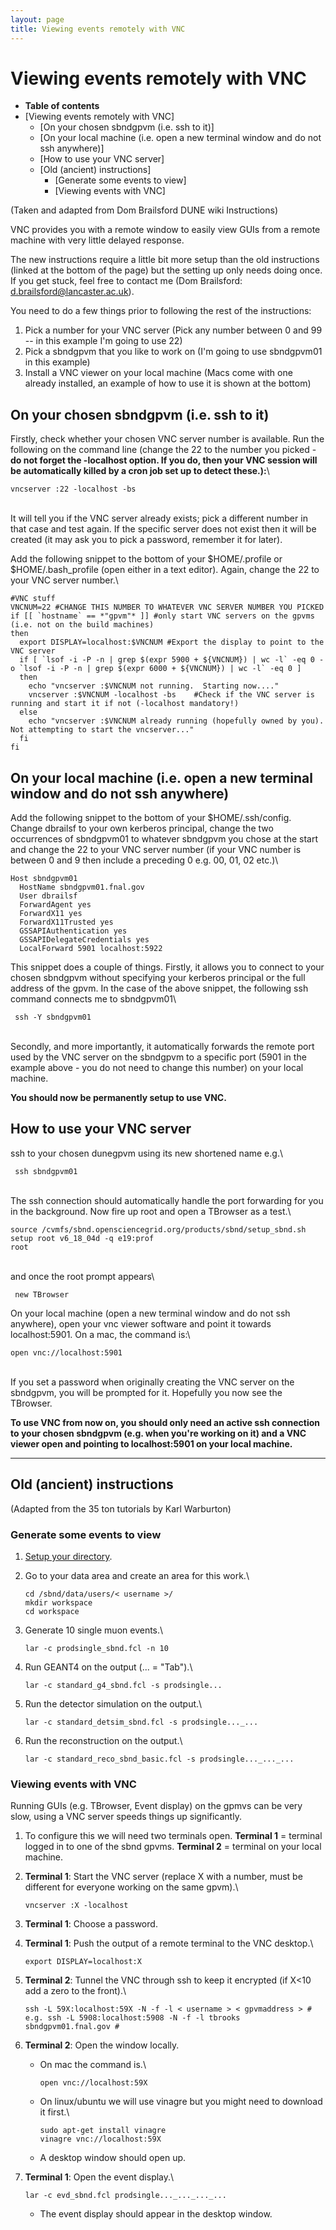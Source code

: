 ```yaml
---
layout: page
title: Viewing events remotely with VNC
---
```




Viewing events remotely with VNC
====================================================================================

-   **Table of contents**
-   [Viewing events remotely with
    VNC]
    -   [On your chosen sbndgpvm (i.e. ssh to
        it)]
    -   [On your local machine (i.e. open a new terminal window and do
        not ssh
        anywhere)]
    -   [How to use your VNC server]
    -   [Old (ancient) instructions]
        -   [Generate some events to
            view]
        -   [Viewing events with VNC]

(Taken and adapted from Dom Brailsford DUNE wiki Instructions)

VNC provides you with a remote window to easily view GUIs from a remote
machine with very little delayed response.

The new instructions require a little bit more setup than the old
instructions (linked at the bottom of the page) but the setting up only
needs doing once. If you get stuck, feel free to contact me (Dom
Brailsford: <d.brailsford@lancaster.ac.uk>).

You need to do a few things prior to following the rest of the
instructions:

1.  Pick a number for your VNC server (Pick any number between 0 and 99
    \-- in this example I\'m going to use 22)
2.  Pick a sbndgpvm that you like to work on (I\'m going to use
    sbndgpvm01 in this example)
3.  Install a VNC viewer on your local machine (Macs come with one
    already installed, an example of how to use it is shown at the
    bottom)



On your chosen sbndgpvm (i.e. ssh to it) 
------------------------------------------------------------------------------------------------

Firstly, check whether your chosen VNC server number is available. Run
the following on the command line (change the 22 to the number you
picked - **do not forget the -localhost option. If you do, then your VNC
session will be automatically killed by a cron job set up to detect
these.):**\

    vncserver :22 -localhost -bs

\
It will tell you if the VNC server already exists; pick a different
number in that case and test again. If the specific server does not
exist then it will be created (it may ask you to pick a password,
remember it for later).

Add the following snippet to the bottom of your \$HOME/.profile or
\$HOME/.bash\_profile (open either in a text editor). Again, change the
22 to your VNC server number.\

    #VNC stuff
    VNCNUM=22 #CHANGE THIS NUMBER TO WHATEVER VNC SERVER NUMBER YOU PICKED
    if [[ `hostname` == *"gpvm"* ]] #only start VNC servers on the gpvms (i.e. not on the build machines)
    then
      export DISPLAY=localhost:$VNCNUM #Export the display to point to the VNC server
      if [ `lsof -i -P -n | grep $(expr 5900 + ${VNCNUM}) | wc -l` -eq 0 -o `lsof -i -P -n | grep $(expr 6000 + ${VNCNUM}) | wc -l` -eq 0 ]
      then
        echo "vncserver :$VNCNUM not running.  Starting now...." 
        vncserver :$VNCNUM -localhost -bs    #Check if the VNC server is running and start it if not (-localhost mandatory!)
      else
        echo "vncserver :$VNCNUM already running (hopefully owned by you).  Not attempting to start the vncserver..." 
      fi
    fi



On your local machine (i.e. open a new terminal window and do not ssh anywhere) 
------------------------------------------------------------------------------------------------------------------------------------------------------------------------------

Add the following snippet to the bottom of your \$HOME/.ssh/config.
Change dbrailsf to your own kerberos principal, change the two
occurrences of sbndgpvm01 to whatever sbndgpvm you chose at the start
and change the 22 to your VNC server number (if your VNC number is
between 0 and 9 then include a preceding 0 e.g. 00, 01, 02 etc.)\

    Host sbndgpvm01
      HostName sbndgpvm01.fnal.gov
      User dbrailsf
      ForwardAgent yes
      ForwardX11 yes
      ForwardX11Trusted yes
      GSSAPIAuthentication yes
      GSSAPIDelegateCredentials yes
      LocalForward 5901 localhost:5922

This snippet does a couple of things. Firstly, it allows you to connect
to your chosen sbndgpvm without specifying your kerberos principal or
the full address of the gpvm. In the case of the above snippet, the
following ssh command connects me to sbndgpvm01\

     ssh -Y sbndgpvm01 

\
Secondly, and more importantly, it automatically forwards the remote
port used by the VNC server on the sbndgpvm to a specific port (5901 in
the example above - you do not need to change this number) on your local
machine.

**You should now be permanently setup to use VNC.**



How to use your VNC server 
------------------------------------------------------------------------

ssh to your chosen dunegpvm using its new shortened name e.g.\

     ssh sbndgpvm01 

\
The ssh connection should automatically handle the port forwarding for
you in the background. Now fire up root and open a TBrowser as a test.\

    source /cvmfs/sbnd.opensciencegrid.org/products/sbnd/setup_sbnd.sh
    setup root v6_18_04d -q e19:prof
    root

\
and once the root prompt appears\

     new TBrowser 

On your local machine (open a new terminal window and do not ssh
anywhere), open your vnc viewer software and point it towards
localhost:5901. On a mac, the command is:\

    open vnc://localhost:5901

\
If you set a password when originally creating the VNC server on the
sbndgpvm, you will be prompted for it. Hopefully you now see the
TBrowser.

**To use VNC from now on, you should only need an active ssh connection
to your chosen sbndgpvm (e.g. when you\'re working on it) and a VNC
viewer open and pointing to localhost:5901 on your local machine.**

------------------------------------------------------------------------



Old (ancient) instructions
----------------------------------------------------------------------

(Adapted from the 35 ton tutorials by Karl Warburton)



### Generate some events to view 

1.  [Setup your
    directory](How_to_setup_your_directory_and_launch_your_first_job.html).

2.  Go to your data area and create an area for this work.\

        cd /sbnd/data/users/< username >/
        mkdir workspace
        cd workspace

3.  Generate 10 single muon events.\

        lar -c prodsingle_sbnd.fcl -n 10

4.  Run GEANT4 on the output (\... = \"Tab\").\

        lar -c standard_g4_sbnd.fcl -s prodsingle...

5.  Run the detector simulation on the output.\

        lar -c standard_detsim_sbnd.fcl -s prodsingle..._...

6.  Run the reconstruction on the output.\

        lar -c standard_reco_sbnd_basic.fcl -s prodsingle..._..._...



### Viewing events with VNC 

Running GUIs (e.g. TBrowser, Event display) on the gpmvs can be very
slow, using a VNC server speeds things up significantly.

1.  To configure this we will need two terminals open. **Terminal 1** =
    terminal logged in to one of the sbnd gpvms. **Terminal 2** =
    terminal on your local machine.

2.  **Terminal 1**: Start the VNC server (replace X with a number, must
    be different for everyone working on the same gpvm).\

        vncserver :X -localhost 

3.  **Terminal 1**: Choose a password.

4.  **Terminal 1**: Push the output of a remote terminal to the VNC
    desktop.\

        export DISPLAY=localhost:X 

5.  **Terminal 2**: Tunnel the VNC through ssh to keep it encrypted (if
    X\<10 add a zero to the front).\

        ssh -L 59X:localhost:59X -N -f -l < username > < gpvmaddress > # e.g. ssh -L 5908:localhost:5908 -N -f -l tbrooks sbndgpvm01.fnal.gov # 

6.  **Terminal 2**: Open the window locally.
    -   On mac the command is.\

            open vnc://localhost:59X 

    -   On linux/ubuntu we will use vinagre but you might need to
        download it first.\

            sudo apt-get install vinagre
            vinagre vnc://localhost:59X 

    -   A desktop window should open up.

7.  **Terminal 1**: Open the event display.\

        lar -c evd_sbnd.fcl prodsingle..._..._..._... 

    -   The event display should appear in the desktop window.
